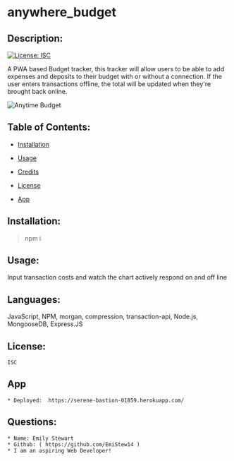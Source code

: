 # anywhere_budget

  ## Description:

  [![License: ISC](https://img.shields.io/badge/License-ISC-blue.svg)](https://opensource.org/licenses/ISC)
  
  A PWA based Budget tracker, this tracker will allow users to be able to add expenses and deposits to their budget with or without a connection. If the user enters transactions offline, the total will be updated when they're brought back online.
  
  ![Anytime Budget](https://user-images.githubusercontent.com/77601180/136881873-e51e8761-7d7f-41b1-87ef-17c367c0f05b.PNG)

  ## Table of Contents:
  
  * [Installation](#Installation)
    
  
  * [Usage](#Usage)
    
  
  * [Credits](#Credits)
    
  
  * [License](#License)

  * [App](#App)
    
  

  ## Installation:
  > npm i

  ## Usage:
  Input transaction costs and watch the chart actively respond on and off line
  ## Languages:
  JavaScript, NPM, morgan, compression, transaction-api, Node.js, MongooseDB, Express.JS
  
  ## License:
    ISC

  ## App
    * Deployed:  https://serene-bastion-01859.herokuapp.com/
  ## Questions: 
    * Name: Emily Stewart
    * Github: ( https://github.com/EmiStew14 )
    * I am an aspiring Web Developer!

  
